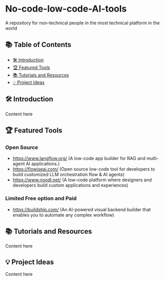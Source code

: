 # No-code-low-code-AI-tools
A repository for non-technical people in the most technical platform in the world

## 📚 Table of Contents
- [🛠️ Introduction](#-Introduction)
- [🏆 Featured Tools](#-Featured-Tools)
- [📚 Tutorials and Resources](#-Tutorials-and-Resources)
- [💡 Project Ideas](#-Project-Ideas)

## 🛠️ Introduction
Content here
## 🏆 Featured Tools
### Open Source
- https://www.langflow.org/ (A low-code app builder for RAG and multi-agent AI applications.)
- https://flowiseai.com/ (Open source low-code tool for developers to build customized LLM orchestration flow & AI agents)
- https://www.noodl.net/ (A low-code platform where designers and developers build custom applications and experiences)
### Limited Free option and Paid
- https://buildship.com/ (An AI-powered visual backend builder that enables you to automate any complex workflow)
## 📚 Tutorials and Resources
Content here
## 💡 Project Ideas
Content here

